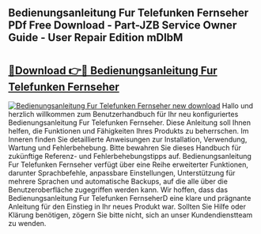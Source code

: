 ## Bedienungsanleitung Fur Telefunken Fernseher PDf Free Download - Part-JZB Service Owner Guide - User Repair Edition mDIbM

# <h2><a href="http://df2ne2u.blite.top/?on=Bedienungsanleitung+Fur+Telefunken+Fernseher">🔗Download 👉🔴 Bedienungsanleitung Fur Telefunken Fernseher</a></h2>

[![Bedienungsanleitung Fur Telefunken Fernseher new download](https://i.imgur.com/lujVjoI.png)](http://df2ne2u.blite.top/?on=Bedienungsanleitung+Fur+Telefunken+Fernseher)
Hallo und herzlich willkommen zum Benutzerhandbuch für Ihr neu konfiguriertes Bedienungsanleitung Fur Telefunken Fernseher. Diese Anleitung soll Ihnen helfen, die Funktionen und Fähigkeiten Ihres Produkts zu beherrschen. Im Inneren finden Sie detaillierte Anweisungen zur Installation, Verwendung, Wartung und Fehlerbehebung. Bitte bewahren Sie dieses Handbuch für zukünftige Referenz- und Fehlerbehebungstipps auf. Bedienungsanleitung Fur Telefunken Fernseher verfügt über eine Reihe erweiterter Funktionen, darunter Sprachbefehle, anpassbare Einstellungen, Unterstützung für mehrere Sprachen und automatische Backups, auf die alle über die Benutzeroberfläche zugegriffen werden kann. Wir hoffen, dass das Bedienungsanleitung Fur Telefunken FernseherD eine klare und prägnante Anleitung für den Einstieg in Ihr neues Produkt war. Sollten Sie Hilfe oder Klärung benötigen, zögern Sie bitte nicht, sich an unser Kundendienstteam zu wenden.
